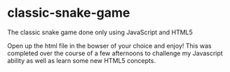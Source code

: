 # classic-snake-game
The classic snake game done only using JavaScript and HTML5

Open up the html file in the bowser of your choice and enjoy!
This was completed over the course of a few afternoons to challenge my Javascript ability as well as learn some new HTML5 concepts. 
